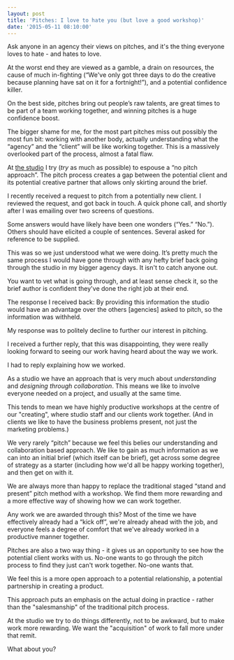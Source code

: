 ```yaml
---
layout: post
title: 'Pitches: I love to hate you (but love a good workshop)'
date: '2015-05-11 08:10:00'
---
```


Ask anyone in an agency their views on pitches, and it's the thing everyone loves to hate - and hates to love.

At the worst end they are viewed as a gamble, a drain on resources, the cause of much in-fighting (“We've only got three days to do the creative because planning have sat on it for a fortnight!”), and a potential confidence killer.

On the best side, pitches bring out people’s raw talents, are great times to be part of a team working together, and winning pitches is a huge confidence boost.

The bigger shame for me, for the most part pitches miss out possibly the most fun bit: working with another body, actually understanding what the “agency” and the “client” will be like working together. This is a massively overlooked part of the process, almost a fatal flaw.

At [the studio](http://www.studioofthings.com) I try (*try* as much as possible) to espouse a “no pitch approach”. The pitch process creates a gap between the potential client and its potential creative partner that allows only skirting around the brief.

I recently received a request to pitch from a potentially new client. I reviewed the request, and got back in touch. A quick phone call, and shortly after I was emailing over two screens of questions.

Some answers would have likely have been one wonders (“Yes.” “No.”). Others should have elicited a couple of sentences. Several asked for reference to be supplied.

This was so we just understood what we were doing. It’s pretty much the same process I would have gone through with any hefty brief back going through the studio in my bigger agency days. It isn't to catch anyone out.

You want to vet what is going through, and at least sense check it, so the brief author is confident they've done the right job at their end.

The response I received back: By providing this information the studio would have an advantage over the others [agencies] asked to pitch, so the information was withheld.

My response was to politely decline to further our interest in pitching.

I received a further reply, that this was disappointing, they were really looking forward to seeing our work having heard about the way we work.

I had to reply explaining how we worked.

As a studio we have an approach that is very much about *understanding* and *designing through collaboration*. This means we like to involve everyone needed on a project, and usually at the same time.

This tends to mean we have highly productive workshops at the centre of our "creating", where studio staff and our clients work together. (And in clients we like to have the business problems present, not just the marketing problems.)

We very rarely “pitch” because we feel this belies our understanding and collaboration based approach. We like to gain as much information as we can into an initial brief (which itself can be brief), get across some degree of strategy as a starter (including how we'd all be happy working together), and then get on with it.

We are always more than happy to replace the traditional staged “stand and present” pitch method with a workshop. We find them more rewarding and a more effective way of showing how we can work together.

Any work we are awarded through this? Most of the time we have effectively already had a “kick off”,  we're already ahead with the job, and everyone feels a degree of comfort that we've already worked in a productive manner together.

Pitches are also a two way thing - it gives us an opportunity to see how the potential client works with us. No-one wants to go through the pitch process to find they just can't work together. No-one wants that.

We feel this is a more open approach to a potential relationship, a potential partnership in creating a product.

This approach puts an emphasis on the actual doing in practice - rather than the "salesmanship" of the traditional pitch process.

At the studio we try to do things differently, not to be awkward, but to make work more rewarding. We want the "acquisition" of work to fall more under that remit.

What about you?